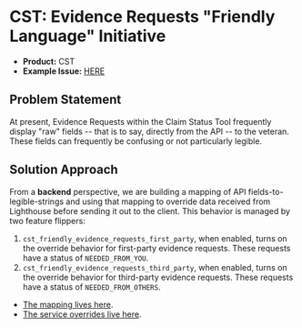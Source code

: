 # CST: Evidence Requests "Friendly Language" Initiative

* **Product:** CST
* **Example Issue:** [HERE](https://github.com/department-of-veterans-affairs/va.gov-team/issues/106930)

## Problem Statement

At present, Evidence Requests within the Claim Status Tool frequently display "raw" fields -- that is to say, directly from the API -- to the veteran.
These fields can frequently be confusing or not particularly legible.

## Solution Approach

From a **backend** perspective, we are building a mapping of API fields-to-legible-strings and using that mapping to override data received from Lighthouse
before sending it out to the client. This behavior is managed by two feature flippers:

1. `cst_friendly_evidence_requests_first_party`, when enabled, turns on the override behavior for first-party evidence requests. These requests have a status of `NEEDED_FROM_YOU`.
2. `cst_friendly_evidence_requests_third_party`, when enabled, turns on the override behavior for third-party evidence requests. These requests have a status of `NEEDED_FROM_OTHERS`.

* [The mapping lives here](https://github.com/department-of-veterans-affairs/vets-api/blob/master/lib/lighthouse/benefits_claims/constants.rb).
* [The service overrides live here](https://github.com/department-of-veterans-affairs/vets-api/blob/master/lib/lighthouse/benefits_claims/service.rb#L43).
